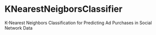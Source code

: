 # KNearestNeigborsClassifier
K-Nearest Neighbors Classification for Predicting Ad Purchases in Social Network Data
